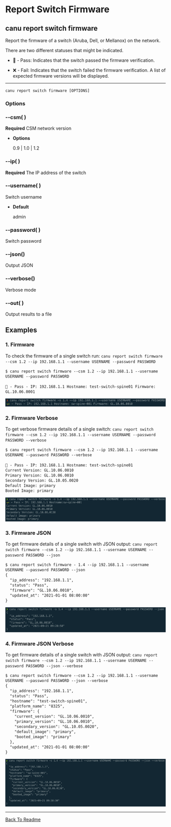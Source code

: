 # Report Switch Firmware

## canu report switch firmware

Report the firmware of a switch (Aruba, Dell, or Mellanox) on the network.

There are two different statuses that might be indicated.


* 🛶 - Pass: Indicates that the switch passed the firmware verification.


* ❌ - Fail: Indicates that the switch failed the firmware verification. A list of expected firmware versions will be displayed.


---

```
canu report switch firmware [OPTIONS]
```

### Options


### --csm( <csm>)
**Required** CSM network version


* **Options**

    0.9 | 1.0 | 1.2



### --ip( <ip>)
**Required** The IP address of the switch


### --username( <username>)
Switch username


* **Default**

    admin



### --password( <password>)
Switch password


### --json()
Output JSON


### --verbose()
Verbose mode


### --out( <out>)
Output results to a file

## Examples

### 1. Firmware

To check the firmware of a single switch run: `canu report switch firmware --csm 1.2 --ip 192.168.1.1 --username USERNAME --password PASSWORD`

```
$ canu report switch firmware --csm 1.2 --ip 192.168.1.1 --username USERNAME --password PASSWORD

🛶 - Pass - IP: 192.168.1.1 Hostname: test-switch-spine01 Firmware: GL.10.06.0001
```



![image](images/canu_report_switch_firmware.png)


### 2. Firmware Verbose

To get verbose firmware details of a single switch: `canu report switch firmware --csm 1.2 --ip 192.168.1.1 --username USERNAME --password PASSWORD --verbose`

```
$ canu report switch firmware --csm 1.2 --ip 192.168.1.1 --username USERNAME --password PASSWORD --verbose

🛶 - Pass - IP: 192.168.1.1 Hostname: test-switch-spine01
Current Version: GL.10.06.0010
Primary Version: GL.10.06.0010
Secondary Version: GL.10.05.0020
Default Image: primary
Booted Image: primary
```



![image](images/canu_report_switch_firmware_verbose.png)


### 3. Firmware JSON

To get firmware details of a single switch with JSON output: `canu report switch firmware --csm 1.2 --ip 192.168.1.1 --username USERNAME --password PASSWORD --json`

```
$ canu report switch firmware - 1.4 --ip 192.168.1.1 --username USERNAME --password PASSWORD --json
{
  "ip_address": "192.168.1.1",
  "status": "Pass",
  "firmware": "GL.10.06.0010",
  "updated_at": "2021-01-01 08:00:00"
}
```



![image](images/canu_report_switch_firmware_json.png)


### 4. Firmware JSON Verbose

To get firmware details of a single switch with JSON output: `canu report switch firmware --csm 1.2 --ip 192.168.1.1 --username USERNAME --password PASSWORD --json --verbose`

```
$ canu report switch firmware --csm 1.2 --ip 192.168.1.1 --username USERNAME --password PASSWORD --json --verbose
{
  "ip_address": "192.168.1.1",
  "status": "Pass",
  "hostname": "test-switch-spine01",
  "platform_name": "8325",
  "firmware": {
    "current_version": "GL.10.06.0010",
    "primary_version": "GL.10.06.0010",
    "secondary_version": "GL.10.05.0020",
    "default_image": "primary",
    "booted_image": "primary"
  },
  "updated_at": "2021-01-01 08:00:00"
}
```



![image](images/canu_report_switch_firmware_json_verbose.png)



---

<a href="/readme.md">Back To Readme</a><br>
